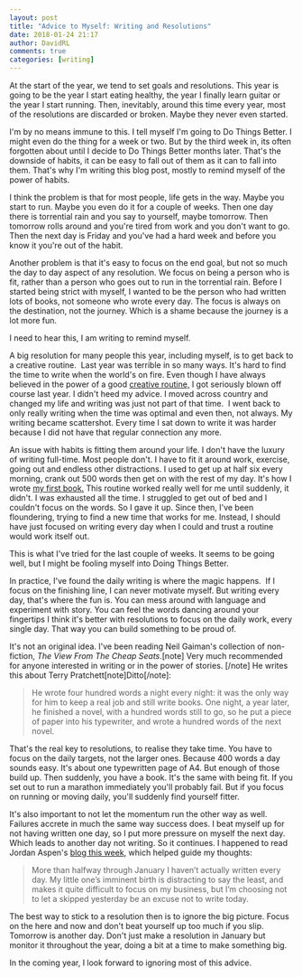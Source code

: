 ```yaml
---  
layout: post  
title: "Advice to Myself: Writing and Resolutions"  
date: 2018-01-24 21:17  
author: DavidRL  
comments: true  
categories: [writing]  
---  
```

At the start of the year, we tend to set goals and resolutions. This year is going to be the year I start eating healthy, the year I finally learn guitar or the year I start running. Then, inevitably, around this time every year, most of the resolutions are discarded or broken. Maybe they never even started.  

I'm by no means immune to this. I tell myself I'm going to Do Things Better. I might even do the thing for a week or two. But by the third week in, its often forgotten about until I decide to Do Things Better months later. That's the downside of habits, it can be easy to fall out of them as it can to fall into them. That's why I'm writing this blog post, mostly to remind myself of the power of habits.<!--more-->  

I think the problem is that for most people, life gets in the way. Maybe you start to run. Maybe you even do it for a couple of weeks. Then one day there is torrential rain and you say to yourself, maybe tomorrow. Then tomorrow rolls around and you're tired from work and you don't want to go. Then the next day is Friday and you've had a hard week and before you know it you're out of the habit.  

Another problem is that it's easy to focus on the end goal, but not so much the day to day aspect of any resolution. We focus on being a person who is fit, rather than a person who goes out to run in the torrential rain. Before I started being strict with myself, I wanted to be the person who had written lots of books, not someone who wrote every day. The focus is always on the destination, not the journey. Which is a shame because the journey is a lot more fun.  

I need to hear this, I am writing to remind myself.  

A big resolution for many people this year, including myself, is to get back to a creative routine.  Last year was terrible in so many ways. It's hard to find the time to write when the world's on fire. Even though I have always believed in the power of a good <a href="http://davidralphlewis.co.uk/the-importance-of-a-creative-routine/">creative routine,</a> I got seriously blown off course last year. I didn't heed my advice. I moved across country and changed my life and writing was just not part of that time.  I went back to only really writing when the time was optimal and even then, not always. My writing became scattershot. Every time I sat down to write it was harder because I did not have that regular connection any more.  

An issue with habits is fitting them around your life. I don't have the luxury of writing full-time. Most people don't. I have to fit it around work, exercise, going out and endless other distractions. I used to get up at half six every morning, crank out 500 words then get on with the rest of my day. It's how I wrote <a href="http://davidralphlewis.co.uk/books/amber-stars-one-night-of-stories/">my first book.</a> This routine worked really well for me until suddenly, it didn't. I was exhausted all the time. I struggled to get out of bed and I couldn't focus on the words. So I gave it up. Since then, I've been floundering, trying to find a new time that works for me. Instead, I should have just focused on writing every day when I could and trust a routine would work itself out.  

This is what I've tried for the last couple of weeks. It seems to be going well, but I might be fooling myself into Doing Things Better.  

In practice, I've found the daily writing is where the magic happens.  If I focus on the finishing line, I can never motivate myself. But writing every day, that's where the fun is. You can mess around with language and experiment with story. You can feel the words dancing around your fingertips I think it's better with resolutions to focus on the daily work, every single day. That way you can build something to be proud of.  

It's not an original idea. I've been reading Neil Gaiman's collection of non-fiction, *The View From The Cheap Seats*.[note] Very much recommended for anyone interested in writing or in the power of stories. [/note] He writes this about Terry Pratchett[note]Ditto[/note]:  

> He wrote four hundred words a night every night: it was the only way for him to keep a real job and still write books. One night, a year later, he finished a novel, with a hundred words still to go, so he put a piece of paper into his typewriter, and wrote a hundred words of the next novel.

That's the real key to resolutions, to realise they take time. You have to focus on the daily targets, not the larger ones. Because 400 words a day sounds easy. It's about one typewritten page of A4. But enough of those build up. Then suddenly, you have a book. It's the same with being fit. If you set out to run a marathon immediately you'll probably fail. But if you focus on running or moving daily, you'll suddenly find yourself fitter.  

It's also important to not let the momentum run the other way as well. Failures accrete in much the same way success does. I beat myself up for not having written one day, so I put more pressure on myself the next day. Which leads to another day not writing. So it continues. I happened to read Jordan Aspen's <a href="https://jordanelisheva.com/blog/writing-habit">blog this week,</a> which helped guide my thoughts:  

> More than halfway through January I haven’t actually written every day. My little one’s imminent birth is distracting to say the least, and makes it quite difficult to focus on my business, but I’m choosing not to let a skipped yesterday be an excuse not to write today.

The best way to stick to a resolution then is to ignore the big picture. Focus on the here and now and don't beat yourself up too much if you slip. Tomorrow is another day. Don't just make a resolution in January but monitor it throughout the year, doing a bit at a time to make something big.  

In the coming year, I look forward to ignoring most of this advice.  
